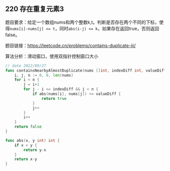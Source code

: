 ## 220 存在重复元素3

题目要求：给定一个数组nums和两个整数k,t。判断是否存在两个不同的下标，使得`nums[i]-nums[j] <= t`，同时`abs(i-j) <= k`，如果存在返回true，否则返回false。

题目链接：https://leetcode.cn/problems/contains-duplicate-iii/



算法分析：滑动窗口，使用双指针控制窗口大小

```go
// date 2022/09/27
func containsNearbyAlmostDuplicate(nums []int, indexDiff int, valueDiff int) bool {
    i, j, n := 0, 0, len(nums)
    for i < n {
        j = i+1
        for j - i <= indexDiff && j < n {
            if abs(nums[i], nums[j]) <= valueDiff {
                return true
            }
            j++
        }
        i++
    }
    return false
}

func abs(x, y int) int {
    if x < y {
        return y-x
    }
    return x-y
}
```

